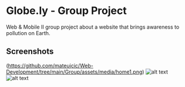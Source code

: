 # Globe.ly - Group Project

Web & Mobile II group project about a website that brings awareness to pollution on Earth.

## Screenshots

(https://github.com/mateujcic/Web-Development/tree/main/Group/assets/media/home1.png)
![alt text](https://github.com/mateujcic/Web-Development/tree/main/Group/assets/media/home2.png?raw=true)
![alt text](https://github.com/mateujcic/Web-Development/tree/main/Group/assets/media/events.png?raw=true)
